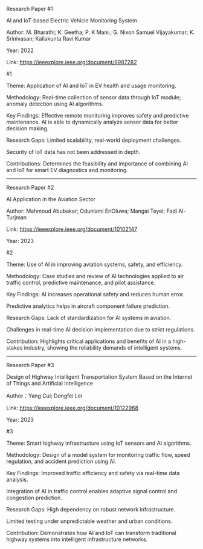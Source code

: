 Research Paper #1 

AI and IoT-based Electric Vehicle Monitoring System

Author: M. Bharathi; K. Geetha; P. K Mani.; G. Nixon Samuel Vijayakumar; K. Srinivasan; Kallakunta Ravi Kumar

Year: 2022

Link: https://ieeexplore.ieee.org/document/9987282





#1 

Theme: Application of AI and IoT in EV health and usage monitoring.

Methodology: Real-time collection of sensor data through IoT module; anomaly detection using AI algorithms.

Key Findings: Effective remote monitoring improves safety and predictive maintenance.
AI is able to dynamically analyze sensor data for better decision making.

Research Gaps: Limited scalability, real-world deployment challenges.

Security of IoT data has not been addressed in depth.

Contributions: Determines the feasibility and importance of combining AI and IoT for smart EV diagnostics and monitoring.
_______________________________________________________________________________________________________________________________________________________________________________________________________________________________









Research Paper #2 

AI Application in the Aviation Sector

Author: Mahmoud Abubakar; Odunlami EriOluwa; Mangai Teyei; Fadi Al-Turjman

Link: https://ieeexplore.ieee.org/document/10102147

Year: 2023





#2 

Theme: Use of AI in improving aviation systems, safety, and efficiency.

Methodology: Case studies and review of AI technologies applied to air traffic control, predictive maintenance, and pilot assistance.

Key Findings: AI increases operational safety and reduces human error.

Predictive analytics helps in aircraft component failure prediction.

Research Gaps: Lack of standardization for AI systems in aviation.

Challenges in real-time AI decision implementation due to strict regulations.

Contribution: Highlights critical applications and benefits of AI in a high-stakes industry, showing the reliability demands of intelligent systems.
_______________________________________________________________________________________________________________________________________________________________________________________________________________________________









Research Paper #3 

Design of Highway Intelligent Transportation System Based on the Internet of Things and Artificial Intelligence

Author：Yang Cui; Dongfei Lei

Link: https://ieeexplore.ieee.org/document/10122968

Year: 2023




#3 

Theme: Smart highway infrastructure using IoT sensors and AI algorithms.

Methodology: Design of a model system for monitoring traffic flow, speed regulation, and accident prediction using AI.

Key Findings: Improved traffic efficiency and safety via real-time data analysis.

Integration of AI in traffic control enables adaptive signal control and congestion prediction.

Research Gaps: High dependency on robust network infrastructure.

Limited testing under unpredictable weather and urban conditions.

Contribution: Demonstrates how AI and IoT can transform traditional highway systems into intelligent infrastructure networks.

